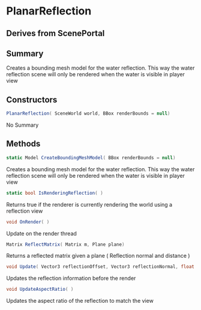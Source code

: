 # PlanarReflection

## Derives from ScenePortal

## Summary

Creates a bounding mesh model for the water reflection.
This way the water reflection scene will only be rendered when the water is visible in player view
## Constructors

```c#
PlanarReflection( SceneWorld world, BBox renderBounds = null) 
```
No Summary
## Methods

```c#
static Model CreateBoundingMeshModel( BBox renderBounds = null) 
```
Creates a bounding mesh model for the water reflection.
This way the water reflection scene will only be rendered when the water is visible in player view
```c#
static bool IsRenderingReflection( ) 
```
Returns true if the renderer is currently rendering the world using a reflection view
```c#
void OnRender( ) 
```
Update on the render thread
```c#
Matrix ReflectMatrix( Matrix m, Plane plane) 
```
Returns a reflected matrix given a plane ( Reflection normal and distance )
```c#
void Update( Vector3 reflectionOffset, Vector3 reflectionNormal, float clipPlaneOffset = 0) 
```
Updates the reflection information before the render
```c#
void UpdateAspectRatio( ) 
```
Updates the aspect ratio of the reflection to match the view
